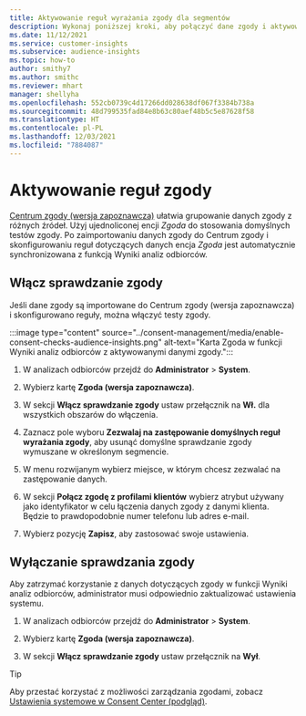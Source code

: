 ```yaml
---
title: Aktywowanie reguł wyrażania zgody dla segmentów
description: Wykonaj poniższej kroki, aby połączyć dane zgody i aktywować testy zgody w funkcji Wyniki analiz odbiorców. Administrator może także wyłączyć testy zgody.
ms.date: 11/12/2021
ms.service: customer-insights
ms.subservice: audience-insights
ms.topic: how-to
author: smithy7
ms.author: smithc
ms.reviewer: mhart
manager: shellyha
ms.openlocfilehash: 552cb0739c4d17266dd028638df067f3384b738a
ms.sourcegitcommit: 48d799535fad84e8b63c80aef48b5c5e87628f58
ms.translationtype: HT
ms.contentlocale: pl-PL
ms.lasthandoff: 12/03/2021
ms.locfileid: "7884087"
---
```

# <a name="activate-consent-rules"></a>Aktywowanie reguł zgody

[Centrum zgody (wersja zapoznawcza)](../consent-management/overview.md) ułatwia grupowanie danych zgody z różnych źródeł. Użyj ujednoliconej encji *Zgoda* do stosowania domyślnych testów zgody. Po zaimportowaniu danych zgody do Centrum zgody i skonfigurowaniu reguł dotyczących danych encja *Zgoda* jest automatycznie synchronizowana z funkcją Wyniki analiz odbiorców.

## <a name="enable-consent-checks"></a>Włącz sprawdzanie zgody

Jeśli dane zgody są importowane do Centrum zgody (wersja zapoznawcza) i skonfigurowano reguły, można włączyć testy zgody. 

:::image type="content" source="../consent-management/media/enable-consent-checks-audience-insights.png" alt-text="Karta Zgoda w funkcji Wyniki analiz odbiorców z aktywowanymi danymi zgody.":::

1. W analizach odbiorców przejdź do **Administrator** > **System**.

1. Wybierz kartę **Zgoda (wersja zapoznawcza)**.

1. W sekcji **Włącz sprawdzanie zgody** ustaw przełącznik na **Wł.** dla wszystkich obszarów do włączenia.

1. Zaznacz pole wyboru **Zezwalaj na zastępowanie domyślnych reguł wyrażania zgody**, aby usunąć domyślne sprawdzanie zgody wymuszane w określonym segmencie. 

1. W menu rozwijanym wybierz miejsce, w którym chcesz zezwalać na zastępowanie danych.     

1. W sekcji **Połącz zgodę z profilami klientów** wybierz atrybut używany jako identyfikator w celu łączenia danych zgody z danymi klienta. Będzie to prawdopodobnie numer telefonu lub adres e-mail. 

1. Wybierz pozycję **Zapisz**, aby zastosować swoje ustawienia.

## <a name="disable-consent-checks"></a>Wyłączanie sprawdzania zgody

Aby zatrzymać korzystanie z danych dotyczących zgody w funkcji Wyniki analiz odbiorców, administrator musi odpowiednio zaktualizować ustawienia systemu.

1. W analizach odbiorców przejdź do **Administrator** > **System**.

1. Wybierz kartę **Zgoda (wersja zapoznawcza)**.

1. W sekcji **Włącz sprawdzanie zgody** ustaw przełącznik na **Wył**.

> [!TIP]
> Aby przestać korzystać z możliwości zarządzania zgodami, zobacz [Ustawienia systemowe w Consent Center (podgląd)](../consent-management/system-settings.md).
